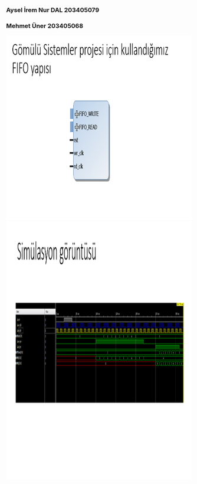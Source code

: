 ### Aysel İrem Nur DAL 203405079 <br>
### Mehmet Üner 203405068


<img src="https://github.com/mehmetuner/GomuluSistemlerProje/blob/main/fotograflar/Ekran%20g%C3%B6r%C3%BCnt%C3%BCs%C3%BC%202023-05-22%20105056.png" alt="alt text" width="800" height="500">
<img src="https://github.com/mehmetuner/GomuluSistemlerProje/blob/main/fotograflar/Ekran%20g%C3%B6r%C3%BCnt%C3%BCs%C3%BC%202023-05-22%20105103.png" alt="alt text" width="1000" height="700">
